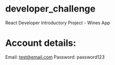 # developer_challenge
React Developer Introductory Project - Wines App

# Account details: 
Email: test@email.com
Password: password123

